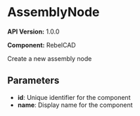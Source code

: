 # AssemblyNode

**API Version:** 1.0.0

**Component:** RebelCAD

Create a new assembly node

## Parameters

- **id**: Unique identifier for the component
- **name**: Display name for the component

